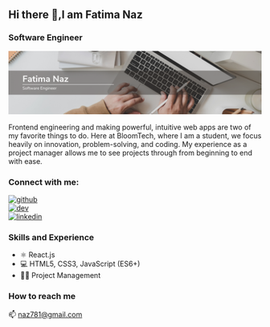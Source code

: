 
## Hi there 👋,I am Fatima Naz
### Software Engineer
![Design and Development](https://github.com/naz781/naz781/blob/main/Beige%20and%20White%20Modern%20LinkedIn%20Background%20Photo.png)

Frontend engineering and making powerful, intuitive web apps are two of my favorite things to do. Here at BloomTech, where I am a student, we focus heavily on innovation, problem-solving, and coding. My experience as a project manager allows me to see projects through from beginning to end with ease.


<h3 align="left">Connect with me:</h3>

[<img src='https://cdn.jsdelivr.net/npm/simple-icons@3.0.1/icons/github.svg' alt='github' height='40'>](https://github.com/https://github.com/naz781)  
[<img src='https://cdn.jsdelivr.net/npm/simple-icons@3.0.1/icons/dev-dot-to.svg' alt='dev' height='40'>](https://dev.to/https://dev.to/fatima_naz_a51c3b5fa73475)  
[<img src='https://cdn.jsdelivr.net/npm/simple-icons@3.0.1/icons/linkedin.svg' alt='linkedin' height='40'>](https://www.linkedin.com/in/fatima-naz-7927a77a/)

### Skills and Experience

* ⚛️ React.js
* 💻 HTML5, CSS3, JavaScript (ES6+)
* 👩‍💼 Project Management

### How to reach me

📫 [naz781@gmail.com](mailto:naz781@gmail.com)

<!-- Uncomment if you want to display GitHub stats -->
<!--
[![Anurag's GitHub stats](https://github-readme-stats.vercel.app/api?username=naz781)](https://github.com/anuraghazra/github-readme-stats)
-->
